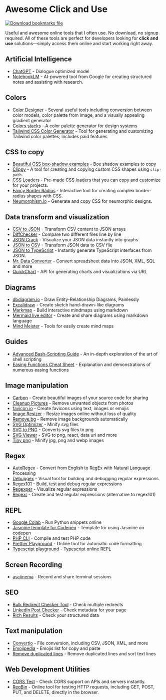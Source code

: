 
# Awesome Click and Use

[![Download bookmarks file](https://img.shields.io/badge/download-bookmarks%20file-orange)](/dist/bookmarks.html)

Useful and awesome online tools that I often use. No download, no signup required. All of these tools are perfect for developers looking for **click and use** solutions—simply access them online and start working right away.

## Artificial Intelligence
* [ChatGPT](https://chat.openai.com/chat) - Dialogue optimized model
* [NotebookLM](https://notebooklm.google.com/) - AI-powered tool from Google for creating structured notes and assisting with research.

## Colors
* [Color Designer](https://colordesigner.io/) - Several useful tools including conversion between color models, color palette from image, and a visually appealing gradient generator
* [Colors stacks](https://lokeshdhakar.com/projects/color-stacks/) - A color palette generator for design systems
* [Tailwind CSS Color Generator](https://uicolors.app/create) - Tool for generating and customizing Tailwind color palettes; includes paid features

## CSS to copy
* [Beautiful CSS box-shadow examples](https://getcssscan.com/css-box-shadow-examples) - Box shadow examples to copy
* [Clippy](https://bennettfeely.com/clippy/) - A tool for creating and copying custom CSS shapes using `clip-path`.
* [CSS Loaders](https://css-loaders.com/classic/) - Pre-made CSS loaders that you can copy and customize for your projects.
* [Fancy Border Radius](https://9elements.github.io/fancy-border-radius/) - Interactive tool for creating complex border-radius shapes with CSS.
* [Neumorphism.io](https://neumorphism.io/#e0e0e0) - Generate and copy CSS for neumorphic designs.

## Data transform and visualization
* [CSV to JSON](https://csvjson.com/) - Transform CSV content to JSON arrays
* [DiffChecker](https://www.diffchecker.com/) - Compare two different files line by line
* [JSON Crack](https://jsoncrack.com/) - Visualize your JSON data instantly into graphs
* [JSON to CSV](https://csvjson.com/json2csv) - Transform JSON data to CSV file
* [JSON to TypeScript](https://quicktype.io/typescript) - Instantly generate TypeScript interfaces from JSON.
* [Mr. Data Converter](https://shancarter.github.io/mr-data-converter/) - Convert spreadsheet data into JSON, XML, SQL and more
* [QuickChart](https://quickchart.io/sandbox) - API for generating charts and visualizations via URL

## Diagrams
* [dbdiagram.io](https://dbdiagram.io/d) - Draw Entity-Relationship Diagrams, Painlessly
* [Excalidraw](https://excalidraw.com/) - Create sketch hand-drawn-like diagrams
* [Markmap](https://markmap.js.org/repl) - Build interactive mindmaps using markdown
* [Mermaid live editor](https://mermaid-js.github.io/mermaid-live-editor/edit) - Create and share diagrams using markdown language
* [Mind Meister](https://www.mindmeister.com/) - Tools for easily create mind maps 

## Guides
* [Advanced Bash-Scripting Guide](https://tldp.org/LDP/abs/html/) - An in-depth exploration of the art of shell scripting
* [Easing Functions Cheat Sheet](https://easings.net/) - Explanation and demonstrations of numerous easing functions

## Image manipulation
* [Carbon](https://carbon.now.sh) - Create beautiful images of your source code for sharing
* [Cleanup Pictures](https://cleanup.pictures/) - Remove unwanted objects from photos
* [favicon.io](https://favicon.io/) - Create favicons using text, images or emojis
* [Image Resizer](https://imageresizer.com/) - Resize images online without loss of quality
* [Remove.bg](https://www.remove.bg/pt-br/upload) - Remove image backgrounds automatically
* [SVG Optimizer](https://svgoptimizer.com/) - Minify svg files
* [SVG to PNG](https://svgtopng.com/) - Converts svg files to png
* [SVG Viewer](https://www.svgviewer.dev/) - SVG to png, react, data uri and more
* [Tiny png](https://tinypng.com/) - Minify jpg, png and webp images

## Regex
* [AutoRegex](https://www.autoregex.xyz/) - Convert from English to RegEx with Natural Language Processing
* [Debuggex](https://www.debuggex.com/) - Visual tool for building and debugging regular expressions
* [Regex101](https://regex101.com/) - Build, test and debug regular expressions
* [Regexper](https://regexper.com/) - Visualize regular expressions
* [Regexr](https://regexr.com/) - Create and test regular expressions (alternative to regex101)

## REPL
* [Google Colab](https://colab.research.google.com/) - Run Python snippets online
* [Jasmine template for Codepen](https://codepen.io/teles/pen/aKrBrg) - Template for using Jasmine on codepen
* [PHP CLI](https://replit.com/languages/php_cli) - Compile and test PHP code
* [Prettier Playground](https://prettier.io/playground/) - Online tool for automatic code formatting
* [Typescript playground](https://www.typescriptlang.org/play) - Typescript online REPL

## Screen Recording
* [asciinema](https://asciinema.org/) - Record and share terminal sessions

## SEO
* [Bulk Redirect Checker Tool](https://www.redirect-checker.org/bulk-redirect-checker.php) - Check multiple redirects
* [LinkedIn Post Checker](https://www.linkedin.com/post-inspector/inspect/teles.dev.br) - Check metadata for your page
* [Rich Results](https://search.google.com/test/rich-results) - Check your structured data

## Text manipulation
* [Convertio](https://convertio.co/pt/) - File conversion, including CSV, JSON, XML, and more
* [Emojipedia](https://emojipedia.org/) - Emojis list for copy and paste
* [Remove duplicated lines](https://www.textfixer.com/tools/remove-duplicate-lines.php) - Remove duplicated lines and sort text lines

## Web Development Utilities
* [CORS Test](https://cors-test.codehappy.dev/) - Check CORS support on APIs and servers instantly.
* [ReqBin](https://reqbin.com/) - Online tool for testing HTTP requests, including GET, POST, PUT, and DELETE, directly in the browser.

